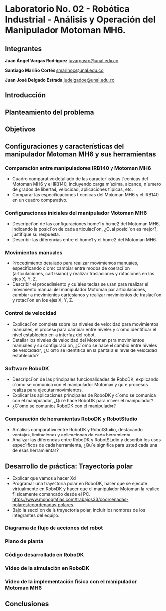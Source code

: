 # Laboratorio No. 02 - Robótica Industrial - Análisis y Operación del Manipulador Motoman MH6.
## Integrantes

**Juan Ángel Vargas Rodríguez**
juvargasro@unal.edu.co

**Santiago Mariño Cortés**
smarinoc@unal.edu.co

**Juan José Delgado Estrada**
judelgadoe@unal.edu.co

## Introducción

## Planteamiento del problema

## Objetivos

## Configuraciones y características del manipulador Motoman MH6 y sus herramientas

### Comparación entre manipuladores IRB140 y Motoman MH6
- Cuadro comparativo detallado de las caracter´ısticas t´ecnicas del Motoman MH6 y el IRB140, incluyendo carga m´axima, alcance, n´umero de grados de libertad, velocidad, aplicaciones t´ıpicas, etc.
- Comparar las especificaciones t´ecnicas del Motoman MH6 y el IRB140 en un cuadro comparativo.

### Configuraciones iniciales del manipulador Motoman MH6
- Descripci´on de las configuraciones home1 y home2 del Motoman MH6, indicando la posici´on de cada articulaci´on, ¿Cual posici´on es mejor?, justifique su respuesta.
- Describir las diferencias entre el home1 y el home2 del Motoman MH6.

### Movimientos manuales
- Procedimiento detallado para realizar movimientos manuales, especificando c´omo cambiar entre modos de operaci´on (articulaciones, cartesiano) y realizar traslaciones y rotaciones en los ejes X, Y, Z.
- Describir el procedimiento y cu´ales teclas se usan para realizar el movimiento manual del manipulador Motoman por articulaciones, cambiar a movimientos cartesianos y realizar movimientos de traslaci´on y rotaci´on en los ejes X, Y, Z.

### Control de velocidad
- Explicaci´on completa sobre los niveles de velocidad para movimientos manuales, el proceso para cambiar entre niveles y c´omo identificar el nivel establecido en la interfaz del robot.
- Detallar los niveles de velocidad del Motoman para movimientos manuales y su configuraci´on, ¿C´omo se hace el cambio entre niveles de velocidad?, ¿C´omo se identifica en la pantalla el nivel de velocidad establecido?

### Software RoboDK 
- Descripci´on de las principales funcionalidades de RoboDK, explicando c´omo se comunica con el manipulador Motoman y qu´e procesos realiza para ejecutar movimientos.
- Explicar las aplicaciones principales de RoboDK y c´omo se comunica con el manipulador, ¿Qu´e hace RoboDK para mover el manipulador?
- ¿C´omo se comunica RoboDK con el manipulador?

### Comparación de herramientas RoboDK y RobotStudio
- An´alisis comparativo entre RoboDK y RobotStudio, destacando ventajas, limitaciones y aplicaciones de cada herramienta.
- Analizar las diferencias entre RoboDK y RobotStudio y describir los usos espec´ıficos de cada herramienta, ¿Qu´e significa para usted cada una de esas herramientas?

## Desarrollo de práctica: Trayectoria polar
- Explicar que vamos a hacer Xd
- Programar una trayectoria polar en RoboDK, hacer que se ejecute virtualmente en RoboDK y hacer que el manipulador Motoman la realice f´ısicamente comandado desde el PC. https://www.monografias.com/trabajos33/coordenadas-polares/coordenadas-polares.
- Bajo la secci´on de la trayectoria polar, incluir los nombres de los integrantes del equipo.

### Diagrama de flujo de acciones del robot
### Plano de planta 
### Código desarrollado en RoboDK

### Video de la simulación en RoboDK
### Video de la implementación física con el manipulador Motoman MH6

## Conclusiones



